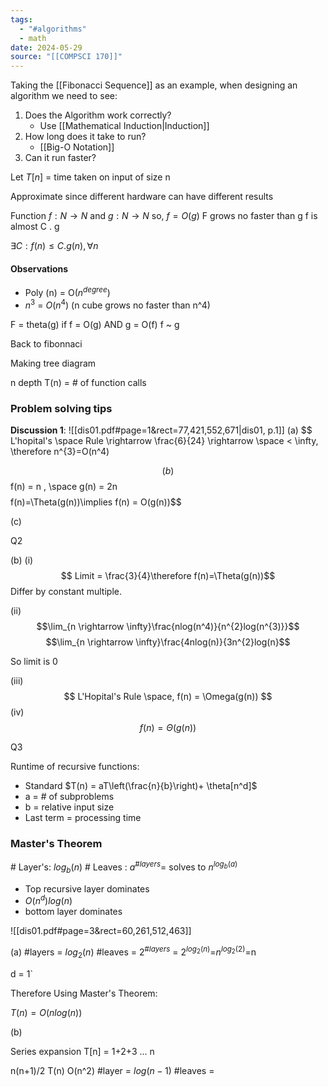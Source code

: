 ```yaml
---
tags:
  - "#algorithms"
  - math
date: 2024-05-29
source: "[[COMPSCI 170]]"
---
```

Taking the [[Fibonacci Sequence]] as an example, when designing an algorithm we need to see:

1. Does the Algorithm work correctly?
	- Use [[Mathematical Induction|Induction]]
2. How long does it take to run?
	- [[Big-O Notation]]
3. Can it run faster?



Let $T[n]$ = time taken on input of size n  

Approximate since different hardware can have different results

Function $f:N\to N$ and $g: N \to N$
so,
$f = O(g)$
F grows no faster than g
f is almost C . g

$\exists C :  f(n) \le C. g(n), \forall n$

#### Observations
- Poly (n) = O($n^{degree}$)
- $n^3$ = $O(n^4)$ (n cube grows no faster than n^4)


F = theta(g)
if f = O(g)  AND g = O(f)
f ~ g


Back to fibonnaci

Making tree diagram

n depth
T(n) = # of function calls



### Problem solving tips

__Discussion 1__:
 ![[dis01.pdf#page=1&rect=77,421,552,671|dis01, p.1]]
 (a) $$
 L'hopital's \space Rule \rightarrow \frac{6}{24}
 \rightarrow \space < \infty, \therefore n^{3}=O(n^4)

$$
(b) 
$$
f(n) = n
, \space
g(n) = 2n
$$
$$f(n)=\Theta(g(n))\implies f(n) = O(g(n))$$


(c)

Q2

(b)
(i)$$
Limit = \frac{3}{4}\therefore f(n)=\Theta(g(n))$$
Differ by constant multiple.

(ii)$$\lim_{n \rightarrow \infty}\frac{nlog(n^4)}{n^{2}log(n^{3)}}$$
$$\lim_{n \rightarrow \infty}\frac{4nlog(n)}{3n^{2}log(n}$$



So limit is 0

(iii) $$
L'Hopital's Rule \space,
f(n) = \Omega(g(n))
$$
(iv)
$$f(n) = \Theta (g(n))$$

Q3 

Runtime of recursive functions:

- Standard $T(n) = aT\left(\frac{n}{b}\right)+ \theta[n^d]$
- a = # of subproblems
- b = relative input size
- Last term = processing time


### Master's Theorem


\# Layer's: $log_{b}(n)$
\# Leaves : $a^{\#layers}$= solves to $n^{log_{b}(a)}$

- Top recursive layer dominates 
- $O(n^{d})log(n)$
- bottom layer dominates

![[dis01.pdf#page=3&rect=60,261,512,463]]

(a)
\#layers = $log_{2}(n)$
\#leaves = $2^{\# layers}$ = $2^{log_{2}(n)}$=$n^{log_{2}(2)}$=n

d = 1`

Therefore Using Master's Theorem:

$T(n) = O (n log(n))$




(b)

Series expansion
T[n] = 1+2+3 ... n

n(n+1)/2
T(n) O(n^2)
\#layer = $log(n-1)$
\#leaves = 
